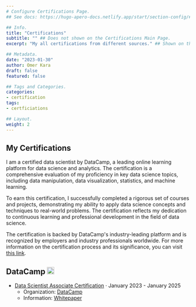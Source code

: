 ```yaml
---
# Configure Certifications Page.
## See docs: https://hugo-apero-docs.netlify.app/start/section-config/#lists-of-pages

## Info.
title: "Certifications"
subtitle: "" ## Does not shown on the Certifications Main Page.
excerpt: "My all certifications from different sources." ## Shown on the Certcification Main Page, but does not shown on the Certifications Page.

## Metadata.
date: "2023-01-30"
author: Omer Kara
draft: false
featured: false

## Tags and Categories.
categories:
- certification
tags:
- certficiations

## Layout.
weight: 2
---
```




## My Certifications
I am a certified data scientist by DataCamp, a leading online learning platform for data science and analytics. The certification is a comprehensive evaluation of my proficiency in key data science topics, including data manipulation, data visualization, statistics, and machine learning. 

To earn this certification, I successfully completed a rigorous set of courses and projects, demonstrating my ability to apply data science concepts and techniques to real-world problems. The certification reflects my dedication to continuous learning and professional development in the field of data science. 

The certification is backed by DataCamp's industry-leading platform and is recognized by employers and industry professionals worldwide. For more information on the certification process and its significance, you can visit [this link](https://assets.datacamp.com/email/other/ds-certification-whitepaper.pdf).

## DataCamp <img src='/../../../img/icons/datacamp-3.png' alt="DataCamp" style="height: 20px; width:20px;"/>
- [Data Scientist Associate Certification](https://www.datacamp.com/certificate/DSA0017610627699) &#183; January 2023 - January 2025
  + Organization: [DataCamp](https://www.datacamp.com/)
  + Information: [Whitepaper](https://assets.datacamp.com/email/other/ds-certification-whitepaper.pdf)
